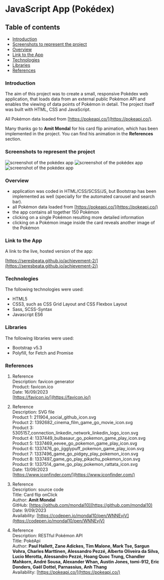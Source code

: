 # JavaScript App (Pokédex)

## Table of contents

-   [Introduction](#introduction)
-   [Screenshots to represent the project](#screenshots-to-represent-the-project)
-   [Overview](#overview)
-   [Link to the App](#link-to-the-app)
-   [Technologies](#technologies)
-   [Libraries](#libraries)
-   [References](#references)

### Introduction

The aim of this project was to create a small, responsive Pokédex web application, that loads data from an external public Pokémon API and enables the viewing of data points of Pokémon in detail. The project itself was built with HTML, CSS and JavaScript.

All Pokémon data loaded from [https://pokeapi.co/](https://pokeapi.co/).

Many thanks go to **Amit Mondal** for his card flip animation, which has been implemented in the project. You can find his animation in the **References** section.

### Screenshots to represent the project

![screenshot of the pokédex app](./img/seresbeata.github.io_achievement-2_1200.png)
![screenshot of the pokédex app](./img/seresbeata.github.io_achievement-2_360.png)
![screenshot of the pokédex app](./img/seresbeata.github.io_achievement-2_vaporeon.png)

### Overview

-   application was coded in HTML/CSS/SCSS/JS, but Bootstrap has been implemented as well (specially for the automated carousel and search bar).
-   all Pokémon data loaded from [https://pokeapi.co/](https://pokeapi.co/)
-   the app contains all together 150 Pokémon
-   clicking on a single Pokémon resulting more detailed information
-   clicking on a Pokémon image inside the card reveals another image of the Pokémon

### Link to the App

A link to the live, hosted version of the app:

[https://seresbeata.github.io/achievement-2/](https://seresbeata.github.io/achievement-2/)

### Technologies

The following technologies were used:

-   HTML5
-   CSS3, such as CSS Grid Layout and CSS Flexbox Layout
-   Sass, SCSS-Syntax
-   Javascript ES6

### Libraries

The following libraries were used:

-   Bootstrap v5.3
-   Polyfill, for Fetch and Promise

### References

1.  Reference  
    Description: favicon generator  
    Product: favicon.ico  
    Date: 16/09/2023  
    [https://favicon.io/](https://favicon.io/)

2.  Reference  
    Description: SVG file  
    Product 1: 211904_social_github_icon.svg  
    Product 2: 1392682_cinema_film_game_go_movie_icon.svg  
    Product 3: 5305157_connection_linkedin_network_linkedin_logo_icon.svg  
    Product 4: 1337449_bulbasaur_go_pokemon_game_play_icon.svg  
    Product 5: 1337469_eevee_go_pokemon_game_play_icon.svg  
    Product 6: 1337476_go_jigglypuff_pokemon_game_play_icon.svg  
    Product 7: 1337496_game_go_pidgey_play_pokemon_icon.svg  
    Product 8: 1337497_game_go_play_pikachu_pokemon_icon.svg  
    Product 9: 1337514_game_go_play_pokemon_rattata_icon.svg  
    Date: 13/09/2023  
    [https://www.iconfinder.com/](https://www.iconfinder.com/)

3.  Reference  
    Description: source code  
    Title: Card flip onClick  
    Author: **Amit Mondal**  
    GitHub: [https://github.com/mondal10](https://github.com/mondal10)  
    Date: 9/09/2023  
    Availability: [https://codepen.io/mondal10/pen/WNNEvjV](https://codepen.io/mondal10/pen/WNNEvjV)

4.  Reference  
    Description: RESTful Pokémon API  
    Title: PokéApi  
    Author: **Paul Hallett, Zane Adickes, Tim Malone, Mark Tse, Sargun Vohra, Charles Marttinen, Alessandro Pezzé, Alberto Oliveira da Silva, Lucio Merotta, Alessandro Pezzé, Hoang Quoc Trung, Chandler Mahkorn, André Sousa, Alexander Whan, Austin Jones, tomi-912, Eric Donders, Gaël Dottel, Parnassius, Anh Thang**  
    Availability: [https://pokeapi.co/](https://pokeapi.co/)
